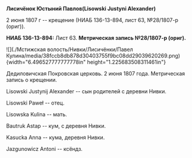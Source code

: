 **Лисичёнок Юстыний Павлов(Lisowski Justyni Alexander)**

2 июня 1807 г -- крещение (НИАБ 136-13-894, лист 63, №28/1807-р (ориг)).

**НИАБ 136-13-894:** Лист 63. **Метрическая запись №28/1807-р (ориг).**

![](./Мстижская волость/Нивки/Лисичёнки/Павел Кулина/media/38fccb8db878d30403755f9bc08dd29039620269.png){width="6.496527777777778in"
height="1.225683508311461in"}

Дедиловичская Покровская церковь. 2 июня 1807 года. Метрическая запись о
крещении.

Lisowski Justynij Alexander -- сын родителей с деревни Нивки.

Lisowski Paweł -- отец.

Lisowska Kulina -- мать.

Bautruk Astap -- кум, с деревня Нивки.

Kasucka Anna -- кума, деревня Нивки.

Jazgunowicz Antoni -- ксёндз.
